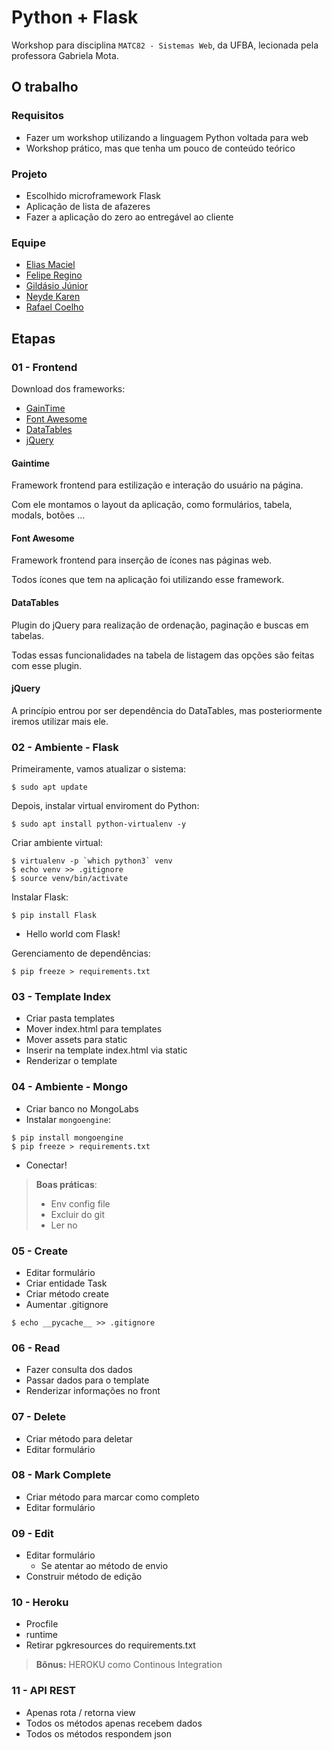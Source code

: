 # Python + Flask

Workshop para disciplina `MATC82 - Sistemas Web`, da UFBA, lecionada pela professora Gabriela Mota.

## O trabalho

### Requisitos

* Fazer um workshop utilizando a linguagem Python voltada para web
* Workshop prático, mas que tenha um pouco de conteúdo teórico

### Projeto

* Escolhido microframework Flask
* Aplicação de lista de afazeres
* Fazer a aplicação do zero ao entregável ao cliente

### Equipe

* [Elias Maciel](https://github.com/e321maciel)
* [Felipe Regino](https://github.com/feliperegino)
* [Gildásio Júnior](https://github.com/gjuniioor)
* [Neyde Karen](https://github.com/nykaren)
* [Rafael Coelho](https://github.com/rllcoelho)

## Etapas

### 01 - Frontend

Download dos frameworks:

* [GainTime](https://gaintime.github.io)
* [Font Awesome](http://fontawesome.io/)
* [DataTables](https://datatables.net)
* [jQuery](https://jquery.com)

#### Gaintime

Framework frontend para estilização e interação do usuário na página.

Com ele montamos o layout da aplicação, como formulários, tabela, modals, botões ...

#### Font Awesome

Framework frontend para inserção de ícones nas páginas web.

Todos ícones que tem na aplicação foi utilizando esse framework.

#### DataTables

Plugin do jQuery para realização de ordenação, paginação e buscas em tabelas.

Todas essas funcionalidades na tabela de listagem das opções são feitas com esse plugin.

#### jQuery

A princípio entrou por ser dependência do DataTables, mas posteriormente iremos utilizar mais ele.

### 02 - Ambiente - Flask

Primeiramente, vamos atualizar o sistema:

~~~
$ sudo apt update
~~~

Depois, instalar virtual enviroment do Python:

~~~
$ sudo apt install python-virtualenv -y
~~~

Criar ambiente virtual:

~~~
$ virtualenv -p `which python3` venv
$ echo venv >> .gitignore
$ source venv/bin/activate
~~~

Instalar Flask:

~~~
$ pip install Flask
~~~

* Hello world com Flask!

Gerenciamento de dependências:

~~~
$ pip freeze > requirements.txt
~~~

### 03 - Template Index

* Criar pasta templates
* Mover index.html para templates
* Mover assets para static
* Inserir na template index.html via static
* Renderizar o template

### 04 - Ambiente - Mongo

* Criar banco no MongoLabs
* Instalar `mongoengine`:

~~~
$ pip install mongoengine
$ pip freeze > requirements.txt
~~~

* Conectar!

> **Boas práticas**:
> * Env config file
> * Excluir do git
> * Ler no 


### 05 - Create

* Editar formulário
* Criar entidade Task
* Criar método create
* Aumentar .gitignore

~~~
$ echo __pycache__ >> .gitignore
~~~

### 06 - Read

* Fazer consulta dos dados
* Passar dados para o template
* Renderizar informações no front

### 07 - Delete

* Criar método para deletar
* Editar formulário

### 08 - Mark Complete

* Criar método para marcar como completo
* Editar formulário

### 09 - Edit

* Editar formulário
  * Se atentar ao método de envio
* Construir método de edição

### 10 - Heroku

* Procfile
* runtime
* Retirar pgkresources do requirements.txt

> **Bônus:** HEROKU como Continous Integration

### 11 - API REST

* Apenas rota / retorna view
* Todos os métodos apenas recebem dados
* Todos os métodos respondem json